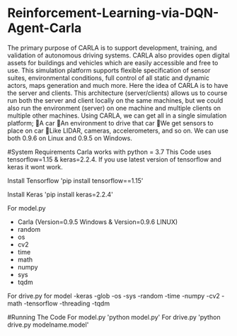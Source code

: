# Reinforcement-Learning-via-DQN-Agent-Carla
The primary purpose of CARLA is to support development, training, and validation of autonomous driving systems.
CARLA also provides open digital assets for buildings and vehicles which are easily accessible and free to use. This simulation platform supports flexible specification of sensor suites, environmental conditions, full control of all static and dynamic actors, maps generation and much more.
Here the idea of CARLA is to have the server and clients. This architecture (server/clients) allows us to course run both the server and client locally on the same machines, but we could also run the environment (server) on one machine and multiple clients on multiple other machines.
Using CARLA, we can get all in a single simulation platform;
A car
An environment to drive that car
We get sensors to place on car
Like LIDAR, cameras, accelerometers, and so on.
We can use both 0.9.6 on Linux and 0.9.5 on Windows.

#System Requirements
Carla works with python = 3.7
This Code uses tensorflow=1.15 & keras=2.2.4. If you use latest version of tensorflow and keras it wont work.

Install Tensorflow
'pip install tensorflow==1.15'

Install Keras
'pip install keras=2.2.4'

For model.py
- Carla (Version=0.9.5 Windows & Version=0.9.6 LINUX)
- random
- os
- cv2
- time
- math
- numpy
- sys
- tqdm

For drive.py
for model
-keras
-glob 
-os
-sys
-random
-time
-numpy
-cv2
-math
-tensorflow
-threading
-tqdm

#Running The Code
For model.py
'python model.py'
For drive.py
'python drive.py modelname.model'
